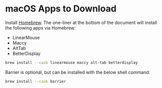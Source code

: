 # macOS Apps to Download
Install [Homebrew](https://brew.sh). The one-liner at the bottom of the document will install the following apps via Homebrew: 
- LinearMouse
- Maccy
- AltTab
- BetterDisplay

```bash
brew install --cask linearmouse maccy alt-tab betterdisplay
```

Barrier is optional, but can be installed with the below shell command:
```bash
brew install --cask barrier
```
